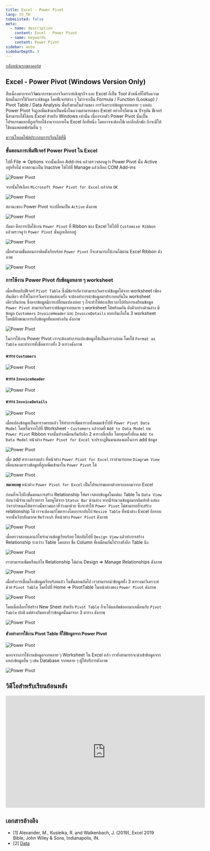 ```yaml
---
title: Excel - Power Pivot
lang: th_TH
tobeListed: false
meta:
  - name: description
    content: Excel - Power Pivot
  - name: keywords
    content: Power Pivot
sidebar: auto
sidebarDepth: 3
---
```

[กลับหน้าแรกของคอร์ส](/courses/is281/)

## Excel - Power Pivot (Windows Version Only)

สืบเนื่องมากจากวิวัฒนาการของการวิเคราะห์เชิงธุรกิจ และ Excel ก็เป็น Tool ตัวหนึ่งที่ได้รับความนิยมในการใช้วิเคราะห์ข้อมูล โดยฟีเจอร์ต่าง ๆ ไม่ว่าจะเป็น Formula / Function (Lookup) / Pivot Table / Data Analysis นั้นยังขาดในส่วนของ การวิเคราะห์ข้อมูลจากหลาย ๆ แหล่ง Power Pivot จึงถูกเพิ่มเข้ามาเป็นหนึ่งในความสามารถของ Excel อย่างไรก็ตาม ณ ปัจจุบัน ฟีเจอร์นี้สามารถใช้ได้บน Excel สำหรับ Windows เท่านั้น เนื่องจากตัว Power Pivot นั้นเป็นโปรแกรมแยกที่ถูกเรียกใช้งานจากภายใน Excel อีกทีหนึ่ง โดยอาจจะต้องใช้เวลาอีกสักพัก ถึงจะมีให้ใช้บนแพลตฟอร์มอื่น ๆ

[ดาวน์โหลดไฟล์ประกอบการเรียนได้ที่นี่](</assets/is281/xls/07-PowerPivot.xlsx>)

### ขั้นตอนการเพิ่มฟีเจอร์ Power Pivot ใน Excel

ไปที่ File => Options จากนั้นเลือก Add-ins แล้วตรวจสอบดูว่า Power Pivot นั้น Active อยู่หรือไม่ หาสถานะเป็น Inactive ให้ไปที่ Manage แล้วเลือก COM Add-ins

![Power Pivot](</assets/is281/excel-07-01-power-pivot.png>)

จากนั้นให้เลือก `Microsoft Power Pivot for Excel` แล้วกด `OK`

![Power Pivot](</assets/is281/excel-07-02-power-pivot.png>)

สถานะของ Power Pivot จะเปลี่ยนเป็น `Active` ดังภาพ

![Power Pivot](</assets/is281/excel-07-03-power-pivot.png>)

ถัดมา คือการเปิดใช้งาน `Power Pivot` ที่ Ribbon ของ Excel ให้ไปที่ `Customise Ribbon` แล้วตรวจดูว่า `Power Pivot` นั้นถูกเลือกอยู่

![Power Pivot](</assets/is281/excel-07-04-power-pivot.png>)

เมื่อทำตามขั้นตอนการติดตั้งเรียบร้อย `Power Pivot` ก็จะสามารถใช้งานได้ผ่าน Excel Ribbon ดังภาพ

![Power Pivot](</assets/is281/excel-07-05-power-pivot.png>)

### การใช้งาน Power Pivot กับข้อมูลหลาย ๆ worksheet

เมื่อเทียบกับฟีเจอร์ `Pivot Table` ซึ่งมีข้อจำกัดว่าสามารถวิเคราะห์ข้อมูลได้จาก worksheet เพียงอันเดียว ทำให้ในการวิเคราะห์แต่ละครั้ง จะต้องทำการนำข้อมูลมาประกอบกันใน worksheet เดียวกันก่อน ซึ่งหากข้อมูลมีการเปลี่ยนแปลงบ่อย ๆ ก็จะทำให้ต้องเสียเวลาไปกับการเตรียมข้อมูล `Power Pivot` สามารถวิเคราะห์ข้อมูลจากหลาย ๆ worksheet ได้พร้อมกัน ดังตัวอย่างด้านล่าง มีข้อมูล `Customers` `InvoiceHeader` และ `InvoiceDetails` แยกกันเก็บใน 3 worksheet โดยมีลักษณะการเก็บข้อมูลที่แตกต่างกัน ดังภาพ

![Power Pivot](</assets/is281/excel-07-06-power-pivot.png>)

ในการใช้งาน Power Pivot เราจะต้องทำการแปลงข้อมูลให้เป็นตารางก่อน โดยใช้ `Format as Table` และทำการตั้งชื่อตารางทั้ง 3 ตารางดังภาพ

#### ตาราง `Customers`

![Power Pivot](</assets/is281/excel-07-07-power-pivot.png>)

#### ตาราง `InvoiceHeader`

![Power Pivot](</assets/is281/excel-07-08-power-pivot.png>)

#### ตาราง `InvoiceDetails`

![Power Pivot](</assets/is281/excel-07-09-power-pivot.png>)

เมื่อแปลงข้อมูลเป็นตารางครบแล้ว ให้ทำการเพิ่มตารางทั้งหมดเข้าไปที่ `Power Pivot Data Model` โดยเริ่มจากไปที่ Worksheet - `Customers` แล้วกดที่ `Add to Data Model` บน `Power Pivot` Ribbon จากนั้นทำเหมือนกันกับอีก 2 ตารางที่เหลือ โดยทุกครั้งที่กด `Add to Data Model` หน้าต่าง `Power Pivot for Excel` จะปรากฏขึ้นมาแสดงผลในการ add ข้อมูล

![Power Pivot](</assets/is281/excel-07-10-power-pivot.png>)

เมื่อ add ตารางครบแล้ว ที่หน้าต่าง `Power Pivot for Excel` เราสามารถกด `Diagram View` เพื่อแสดงตารางข้อมูลที่ถูกเพิ่มเข้ามาใน `Power Pivot` ได้

![Power Pivot](</assets/is281/excel-07-11-power-pivot.png>)

***หมายเหตุ*** หน้าต่าง `Power Pivot for Excel` เป็นโปรแกรมแยกต่างหากออกมาจาก Excel

ก่อนที่จะไปถึงขั้นตอนการสร้าง Relationship ให้ตรวจสอบข้อมูลในแต่ละ Table ใน `Data View` ก่อนว่ามีจำนวนกี่รายการ โดยดูได้จาก `Status Bar` ด้านล่าง หากมีจำนวนข้อมูลมากผิดปกติ แสดงว่าเรากำหนดให้ตารางนั้นรวมแถวที่ว่างมาด้วย ซึ่งจะทำให้ `Power Pivot` ไม่สามารถที่จะสร้าง relationship ได้ เราจะต้องแก้ไขตารางโดยการกลับไป `Resize Table` ที่หน้าต่าง Excel อีกรอบ จากนั้นจึงกลับมากด `Refresh` ที่หน้าต่าง `Power Pivot` ดังภาพ

![Power Pivot](</assets/is281/excel-07-12-power-pivot.png>)

เมื่อตรวจสอบและแก้ไขจำนวนข้อมูเรียบร้อย ให้กลับไปที่ `Design View` แล้วทำการสร้าง Relationship ระหว่าง Table โดยลาก ชื่อ Column ที่เหมือนกันไปวางยังอีก Table นึง

![Power Pivot](</assets/is281/excel-07-13-power-pivot.png>)

เราสามารถเพิ่มหรือแก้ไข Relationship ได้ผ่าน Design => Manage Relationships ดังภาพ

![Power Pivot](</assets/is281/excel-07-14-power-pivot.png>)

เมื่อทำการเชื่อมโยงข้อมูลเรียบร้อยแล้ว ในขั้นตอนถัดไป เราสามารถนำข้อมูลทั้ง 3 ตารางมาวิเคราะห์ด้วย `Pivot Table` โดยไปที่ Home => PivotTable ในหน้าต่างของ `Power Pivot` ดังภาพ

![Power Pivot](</assets/is281/excel-07-15-power-pivot.png>)

โดยเมื่อเลือกให้สร้าง New Sheet สำหรับ `Pivot Table` ก็จะได้ผลลัพธ์ออกมาเหมือนกับ `Pivot Table` ปกติ แต่ต่างกันตรงที่ว่าข้อมูลนั้นมาจาก 3 ตาราง ดังภาพ

![Power Pivot](</assets/is281/excel-07-16-power-pivot.png>)

#### ตัวอย่างการใช้งาน Pivot Table ที่ใช้ข้อมูลจาก Power Pivot

![Power Pivot](</assets/is281/excel-07-17-power-pivot.png>)

นอกจากการใช้งานข้อมูลจากหลาย ๆ Worksheet ใน Excel แล้ว เรายังสามารถจะนำเข้าข้อมูลจากแหล่งข้อมูลอื่น ๆ เช่น Database จากหลาย ๆ ผู้ให้บริการดังภาพ

![Power Pivot](</assets/is281/excel-07-18-power-pivot.png>)

## วิดีโอสำหรับเรียนย้อนหลัง

<iframe id="ytplayer" type="text/html" width="640" height="360"
  src="https://www.youtube.com/embed/5CRyP86-_jA?autoplay=0&origin=https://mentor2code.com"
  frameborder="0"></iframe>

## เอกสารอ้างอิง

- [1] Alexander, M., Kusleika, R. and Walkenbach, J. (2019), Excel 2019 Bible, John Wiley & Sons, Indianapolis, IN.
- [2] [Data](<https://media.wiley.com/product_ancillary/89/11195147/DOWNLOAD/Complete%20book_Worksheet.zip>)
